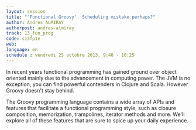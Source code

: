 ```yaml
---
layout: session
title: "'Functional Groovy'. Scheduling mistake perhaps?"
author: Andres ALMIRAY
authorpost: andres-almiray
track: 13_fun_prog
code: s13fp1e
web: 
language: en
schedule : vendredi 25 octobre 2013, 9:40 - 10:25
---
```


In recent years functional programming has gained ground over object oriented mainly due to the advancement in computing power. The JVM is no exception, you can find powerful contenders in Clojure and Scala. However Groovy doesn't stay behind.

The Groovy programming language contains a wide array of APIs and features that facilitate a functional programming style, such as closure composition, memorization, trampolines, iterator methods and more. We'll explore all of these features that are sure to spice up your daily experience. 
